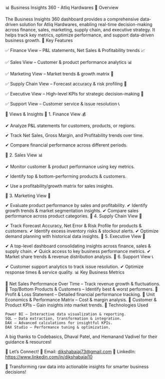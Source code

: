 📊 Business Insights 360 - Atliq Hardwares
📌 Overview

The Business Insights 360 dashboard provides a comprehensive data-driven solution for Atliq Hardwares, enabling real-time decision-making across finance, sales, marketing, supply chain, and executive strategy. It helps track key metrics, optimize performance, and support data-driven business growth.
🚀 Key Features

✅ Finance View – P&L statements, Net Sales & Profitability trends 📈

✅ Sales View – Customer & product performance analytics 📊

✅ Marketing View – Market trends & growth matrix 📢

✅ Supply Chain View – Forecast accuracy & risk profiling 🚚

✅ Executive View – High-level KPIs for strategic decision-making 🏢

✅ Support View – Customer service & issue resolution 📞

📂 Views & Insights
📑 1. Finance View 💰

✔ Analyze P&L statements for customers, products, or regions.

✔ Track Net Sales, Gross Margin, and Profitability trends over time.

✔ Compare financial performance across different periods.

📑 2. Sales View 📊

✔ Monitor customer & product performance using key metrics.

✔ Identify top & bottom-performing products & customers.

✔ Use a profitability/growth matrix for sales insights.

📑 3. Marketing View 📢

✔ Evaluate product performance by sales and profitability.
✔ Identify growth trends & market segmentation insights.
✔ Compare sales performance across product categories.
📑 4. Supply Chain View 🚚

✔ Track Forecast Accuracy, Net Error & Risk Profile for products & customers.
✔ Identify excess inventory risks & stockout alerts.
✔ Optimize demand planning with historical data insights.
📑 5. Executive View 🏢

✔ A top-level dashboard consolidating insights across finance, sales & supply chain.
✔ Quick access to key business performance metrics.
✔ Market share trends & revenue distribution analysis.
📑 6. Support View 📞

✔ Customer support analytics to track issue resolution.
✔ Optimize response times & service quality.
📊 Key Business Metrics

📌 Net Sales Performance Over Time – Track revenue growth & fluctuations.
📌 Top/Bottom Products & Customers – Identify best & worst performers.
📌 Profit & Loss Statement – Detailed financial performance tracking.
📌 Unit Economics & Performance Matrix – Cost & margin analysis.
📌 Customer & Product KPIs – Gain insights into market trends.
🔧 Technologies Used

    Power BI – Interactive data visualization & reporting.
    SQL – Data extraction, transformation & integration.
    DAX – Advanced calculations for insightful KPIs.
    DAX Studio – Performance tuning & optimization.

A big thanks to Codebasics, Dhaval Patel, and Hemanand Vadivel for their guidance & resources!

📩 Let’s Connect!
📧 Email: dikshabajaj73@gmail.com
🔗 LinkedIn: https://www.linkedin.com/in/dikshabajaj10

🚀 Transforming raw data into actionable insights for smarter business decisions!
